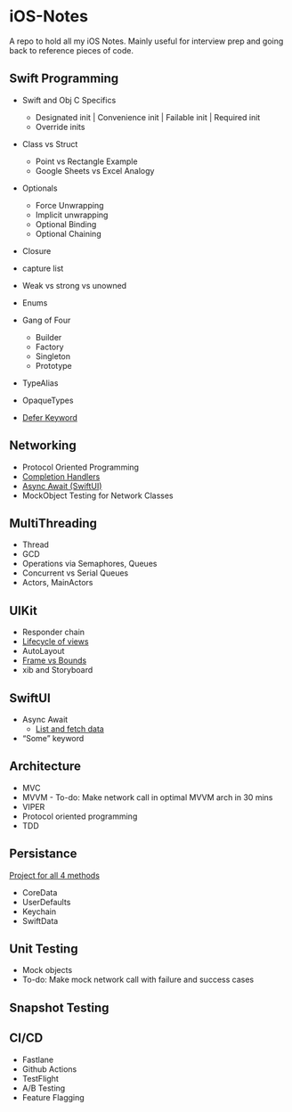 # iOS-Notes
A repo to hold all my iOS Notes. Mainly useful for interview prep and going back to reference pieces of code.

## Swift Programming
- Swift and Obj C Specifics
    - Designated init | Convenience init | Failable init | Required init
    - Override inits
- Class vs Struct
    - Point vs Rectangle Example
    - Google Sheets vs Excel Analogy  
  
- Optionals
    - Force Unwrapping
    - Implicit unwrapping
    - Optional Binding
    - Optional Chaining
- Closure
-   capture list
- Weak vs strong vs unowned
- Enums
- Gang of Four
    - Builder
    - Factory
    - Singleton
    - Prototype
- TypeAlias
- OpaqueTypes
- [Defer Keyword](https://github.com/MananPatel95/iOS-Notes/tree/main/Defer.playground)
  
## Networking
- Protocol Oriented Programming
- [Completion Handlers](https://github.com/MananPatel95/iOS-Notes/tree/main/MVVMComments-SwiftCompletions)
- [Async Await (SwiftUI)](https://github.com/MananPatel95/iOS-Notes/tree/main/MVVMComments-AsyncAwsit)
- MockObject Testing for Network Classes

## MultiThreading
- Thread
- GCD
- Operations via Semaphores, Queues
- Concurrent vs Serial Queues
- Actors, MainActors

## UIKit
- Responder chain
- [Lifecycle of views](https://github.com/MananPatel95/iOS-Notes/tree/main/ViewLifeCycle)
- AutoLayout
- [Frame vs Bounds](https://github.com/MananPatel95/iOS-Notes/tree/main/FrameVsBounds)
- xib and Storyboard

## SwiftUI
- Async Await
  - [List and fetch data](https://github.com/MananPatel95/iOS-Notes/tree/main/MVVMComments-AsyncAwsit)
- “Some” keyword

## Architecture
- MVC
- MVVM - To-do: Make network call in optimal MVVM arch in 30 mins
- VIPER
- Protocol oriented programming
- TDD

## Persistance
[Project for all 4 methods](https://github.com/MananPatel95/iOS-Notes/tree/main/PersistantStorageUserDefKeyChain)
- CoreData
- UserDefaults
- Keychain
- SwiftData

## Unit Testing
- Mock objects
- To-do: Make mock network call with failure and success cases

## Snapshot Testing

## CI/CD
- Fastlane
- Github Actions
- TestFlight
- A/B Testing
- Feature Flagging
